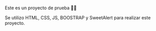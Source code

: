 Este es un proyecto de prueba 🦖🦖

Se utilizo HTML, CSS, JS, BOOSTRAP y SweetAlert para realizar este proyecto.
